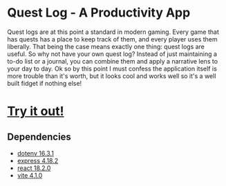 # Quest Log - A Productivity App
Quest logs are at this point a standard in modern gaming. Every game that has quests has a place to keep track of them, and every player uses them liberally. 
That being the case means exactly one thing: quest logs are useful. So why not have your own quest log? Instead of just maintaining a to-do list or a journal, 
you can combine them and apply a narrative lens to your day to day. Ok so by this point I must confess the application itself is more trouble than it's worth, 
but it looks cool and works well so it's a well built fidget if nothing else!

# [Try it out!](questlog.lincolnwentz.com)

## Dependencies
- [dotenv 16.3.1](https://www.npmjs.com/package/dotenv)
- [express 4.18.2](https://expressjs.com/)
- [react 18.2.0](https://react.dev/)
- [vite 4.1.0](https://vitejs.dev/)
